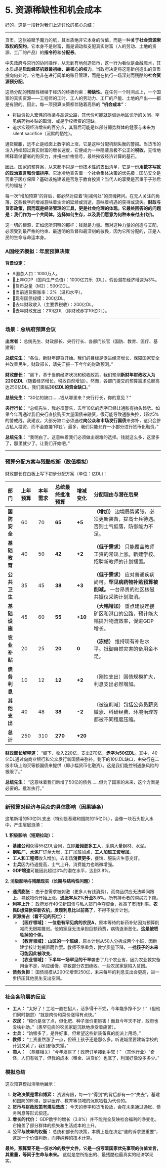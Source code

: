 # 5. 资源稀缺性和机会成本
好的，这是一段针对我们上述讨论的核心总结：

---

货币，这张被赋予魔力的纸，其本质绝非它本身的价值，而是一种**关于社会资源索取权的契约**。它本身不是财富，而是调动和支配真实财富（人的劳动、土地的资源、工厂的产品）的**指令符**和**分配券**。

中央政府与央行的协同操作，从无到有地创造货币，这一行为看似是金融魔术，其本质却是**启动经济机器最初始、最核心的权力**。当政府决定将这笔新创造出的货币投向何处时，它绝非在进行简单的账目管理，而是在执行一场深刻而残酷的**社会资源预分配**。

这场分配的残酷性根植于经济的终极约束：**稀缺性**。在任何一个时间点上，一个国家的真实资源——工程师的工时、工人的劳动力、工厂的产能、土地的产出——都是有限的。因此，每一项预算决策都伴随着高昂的 **“机会成本”**：

*   将巨资投入宏伟的桥梁与高速公路，其代价可能就是偏远地区诊所的关闭、罕见病药物补贴的取消、或是学校师资的短缺。
*   追求宏观经济增长的百分点，其背后可能是以部分弱势群体的健康与未来为 silent sacrifice（沉默的牺牲）。

通货膨胀，远不止是纸面上数字的上涨，它是这种分配机制失衡的警报。当货币的注入持续超过真实财富的增长速度，它便成为一种隐蔽且极不公正的**税收**，无情地稀释着储蓄者的购买力，并扭曲价格信号，最终摧毁经济计算的基石。

因此，国家的预算案，从来都不只是一份技术性的支出清单，它是一份**用数字写就的政治宣言和价值排序**。它冰冷地宣告着一个社会集体决策的优先級：国防安全是否重于医疗保障？基础设施建设是否急于教育投资？当代人的享受是否重于子孙后代的福祉？

每一次“增加预算”的背后，都必然对应着“削减何处”的灵魂拷问。在无人关注的角落，这些数字的增减意味着生命的延续或消逝，意味着机遇的获得或流失。**财政与货币政策，因而既是经济管理的工具，更是社会伦理的体现。它最终回答的的问题是：我们作为一个共同体，选择如何生存，以及我们愿意为何种未来付出代价。**

这一切的根源，正如您所洞察的那样：钱就是力量。而对这种力量的创造与支配，必须受到最严格的约束、最透明的监督和最深刻的敬畏，因为它所分配的，正是人民的生命与命运本身。

### **A国经济模拟：年度预算决策**

**背景设定：**
*   A国总人口：1000万人。
*   上年GDP（国内生产总值）：1000亿刀乐（DL）。假设潜在经济增速为3%。
*   货币总量（M2）：500亿DL。
*   当前通货膨胀率：2%（温和水平）。
*   现有国债规模：200亿DL。
*   去年财政收入（主要靠税收）：200亿DL。
*   去年财政支出：210亿DL（即财政赤字10亿DL）。

---

### **场景：总统府预算会议**

**出席者：** 总统先生、财政部长、央行行长、各部门长官（国防、教育、医疗、基建等）

**总统先生：** “各位，新财年即将开始。我们的目标是促进经济增长、保障国家安全并改善民生。财政部长，请先汇报一下今年的财政预测。”

**财政部长：** “阁下，基于当前经济状况和税收政策，我们预测**新财年财政收入为220亿DL**（随着经济增长，税收自然增加）。然而，各部门提交的预算需求总额高达250亿DL。我们面临**30亿DL的资金缺口**。”

**总统先生：** “30亿的缺口……钱从哪里来？央行行长，你的意见？”

**央行行长：** “总统先生，我必须警告，去年10亿的赤字已经让通胀有抬头趋势。如果今年再通过我们央行直接购买大量国债来融资，很可能导致通胀失控，超过5%的警戒线。我建议，大部分缺口必须通过**向公众和市场发行国债**来弥补，这只会挤占私人投资，而不会直接‘印钱’。最多，我们只能允许一小部分进行货币化融资。”

**总统先生：** “我明白了。这意味着我们必须做出艰难的选择。钱就这么多，这里多了，那里就少了。让我们开始吧。”

---

### **预算分配方案与残酷权衡（数值模拟）**

财政部长在白板上写下初步分配方案（单位：亿DL）：

| 部门         | 上年预算 | 本年需求 | **总统最终批准预算** | 增减变化 | 分配理由与潜在后果 |
| :----------- | :------- | :------- | :------------------- | :------- | :--- |
| **国防安全** | 60       | 70       | **65**               | **+5**   | **（增加）** 边境局势紧张，必须更新装备，提高士兵待遇。否则士气低落，防御能力不足。 |
| **基础教育** | 40       | 50       | **42**               | **+2**   | **（低于需求）** 只能覆盖教师工资的常规上涨。新建学校、招聘新教师的计划搁置。 |
| **公共卫生** | 35       | 45       | **38**               | **+3**   | **（低于需求）** 应对普通疾病尚可。**罕见病药物补贴预算被削减。** 一台昂贵的社区核磁共振仪采购计划取消。 |
| **基础设施** | 45       | 60       | **55**               | **+10**  | **（大幅增加）** 重点建设连接矿区和港口的公路，预计能大幅提升物流效率，促进GDP增长。 |
| **农业补贴** | 20       | 25       | **20**               | **0**    | **（冻结）** 维持现有补贴水平。抵御自然灾害的备用金不足。 |
| **债务利息** | 10       | 12       | **12**               | **+2**   | （刚性支出）国债规模扩大，利息支出必然增加。 |
| **其他支出** | 40       | 48       | **38**               | **-2**   | （被迫削减）包括公务员薪资微涨、科研经费、环境治理等都被不同程度压缩。 |
| **总计**     | 250      | 310      | **270**              | **+20**  | |

**财政部长解释道：**
“阁下，收入220亿，支出270亿，**赤字为50亿DL**。其中，40亿DL通过向商业银行和公众发行新国债来弥补，剩下的10亿DL缺口，由央行在二级市场上购买等额国债来提供（即小幅货币化融资）。这是我们能控制通胀风险的极限了。”

**总统先生：** “这意味着我们新增了50亿的债务……但为了国家的未来，这个方案是必要的。批准执行。”

---

### **新预算对经济与民众的具体影响（因果链条）**

这笔新增的50亿DL支出（特别是基建和国防的15亿DL），会像一块石头投入水中，产生层层涟漪：

**1. 积极影响（短期拉动）：**
*   **基建公司**获得55亿DL合同，立即**雇佣更多工人**，采购大量钢材、水泥。
*   **钢铁厂、水泥厂**订单大增，工厂加班加点，**工人加班工资增加**。
*   **工人和工程师**收入增加，去市场**消费更多**，餐馆、服装店生意变好。
*   **士兵**因为待遇提高，士气上升，消费能力也略微增强。
*   **GDP增速**可能因此超过3%的潜在水平，达到3.8%。

**2. 消极影响与残酷现实（长期与结构性问题）：**
*   **通货膨胀：** 由于总需求被刺激（更多人有钱消费），而商品供应无法瞬间跟上，导致物价开始上涨。**通胀率从2%升至3.5%**。所有持币者的购买力下降。
*   **利率上升：** 政府发行40亿新国债与私人部门争夺资金，推高了市场利率。**农民B想贷款买新农机，发现利息比以前高了**，不得不放弃计划。
*   **资源挤占（看不见的死亡）：**
    *   **【医疗领域】**：**一位患有罕见病的农民A**，原本等待的新药补贴因为预算削减而无限期推迟。他的家庭无法承担巨额药费，病情逐渐恶化。**这是被牺牲掉的个体。**
    *   **【教育领域】**：**山区的一个班级**，原本计划从50人分拆成两个小班，因新建学校计划搁置而作罢。教师不堪重负，教学质量下降，**一批孩子的未来可能因此被改变**。
    *   **【农业领域】**：**下半年一场罕见的干旱**袭击了几个农业省，因为农业救灾备用金不足，响应缓慢，导致部分农田绝收。一些农民家庭陷入贫困。
*   **债务负担：** 国债规模从200亿增至250亿，未来每年的利息支出会更高，进一步挤压其他民生支出空间。

---

### **社会各阶层的反应**

*   **工人：** “太好了！工地一直在招人，活多得干不完，今年能多挣不少！”（但他们同时抱怨）“就是肉价和菜价涨得有点快。”
*   **农民：** “粮价是涨了点，但化肥、种子涨价更厉害！而且今年天不好，政府也没啥补助。”（患罕见病的农民家庭沉默地承受着痛苦）。
*   **士兵：** “饷银多了，是件好事。但希望这些新装备真的能派上用场。”
*   **教师：** “工资虽然涨了一点，但班上孩子还是那么多。听说城里要建新学校的计划又黄了，我们都很失望。”
*   **商人：** （基建相关）“今年发财了！政府订单接到手软！”
    （其他行业）“奇怪，人们有钱了，但我的成本（租金、进货价）也涨了，利润好像没多多少。”

### **模拟总结**

这次预算模拟清晰地展示：
1.  **财政决策是零和博弈：** 资源有限，每一个“得到”的背后都有一个“失去”。基建和国防的辉煌，是以医疗、教育等领域的沉默牺牲为代价的。
2.  **货币与财政政策有滞后效应：** 今天的赤字和货币投放，会在未来通过通胀、债务利息等形式偿还。
3.  **增长的代价：** GDP数字的增长（3.8%）并不能完全反映社会福利的净变化。它掩盖了部分群体的损失和生活成本的上升。
4.  **公平与效率的权衡：** 总统和部长的决策，本质上是在决定“谁的诉求更重要”，这是一个价值判断，而非纯粹的技术计算。

**最终，预算案不是一份冰冷的数字文件，它是一份写着国家优先事项的价值宣言，其重量，等同于生命与未来。** 这就是您所指出的、最残酷也最真实的经济学现实。